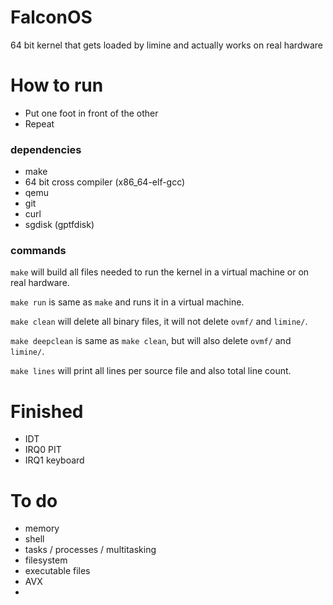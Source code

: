 <H1> FalconOS </H1>

 64 bit kernel that gets loaded by limine and actually works on real hardware



 <H1> How to run </H1>

- Put one foot in front of the other
- Repeat

 <H3> dependencies </H3>
 
  - make
  - 64 bit cross compiler (x86_64-elf-gcc)
  - qemu
  - git
  - curl
  - sgdisk (gptfdisk)

<H3> commands </H3>

`make` will build all files needed to run the kernel in a virtual machine or on real hardware.

`make run` is same as `make` and runs it in a virtual machine.

`make clean` will delete all binary files, it will not delete `ovmf/` and `limine/`.

`make deepclean` is same as `make clean`, but will also delete `ovmf/` and `limine/`.

`make lines` will print all lines per source file and also total line count.

<H1> Finished </H1>

- IDT
- IRQ0 PIT
- IRQ1 keyboard

<H1> To do </H1>

- memory
- shell
- tasks / processes / multitasking
- filesystem
- executable files
- AVX
- 
